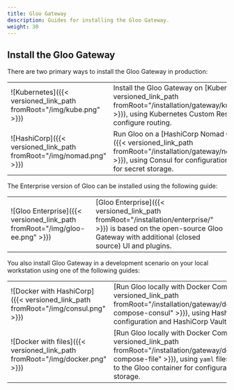 ```yaml
---
title: Gloo Gateway
description: Guides for installing the Gloo Gateway.
weight: 30
---
```


## Install the Gloo Gateway

There are two primary ways to install the Gloo Gateway in production:

|    |    |
|----|----|
|![Kubernetes]({{< versioned_link_path fromRoot="/img/kube.png" >}}) | Install the Gloo Gateway on [Kubernetes]({{< versioned_link_path fromRoot="/installation/gateway/kubernetes" >}}), using Kubernetes Custom Resources to configure routing. |
| ![HashiCorp]({{< versioned_link_path fromRoot="/img/nomad.png" >}}) | Run Gloo on a [HashiCorp Nomad Cluster]({{< versioned_link_path fromRoot="/installation/gateway/nomad" >}}), using Consul for configuration and Vault for secret storage. |

The Enterprise version of Gloo can be installed using the following guide:

|    |    |
|----|----|
| ![Gloo Enterprise]({{< versioned_link_path fromRoot="/img/gloo-ee.png" >}}) | [Gloo Enterprise]({{< versioned_link_path fromRoot="/installation/enterprise/" >}}) is based on the open-source Gloo Gateway with additional (closed source) UI and plugins. |

You also install Gloo Gateway in a development scenario on your local workstation using one of the following guides:

|    |    |
|----|----|
| ![Docker with HashiCorp]({{< versioned_link_path fromRoot="/img/consul.png" >}}) | [Run Gloo locally with Docker Compose]({{< versioned_link_path fromRoot="/installation/gateway/development/docker-compose-consul" >}}), using HashiCorp Consul for configuration and HashiCorp Vault for secret storage. |
| ![Docker with files]({{< versioned_link_path fromRoot="/img/docker.png" >}}) | [Run Gloo locally with Docker Compose]({{< versioned_link_path fromRoot="/installation/gateway/development/docker-compose-file" >}}), using `yaml` files which are mounted to the Gloo container for configuration and secret storage. |
